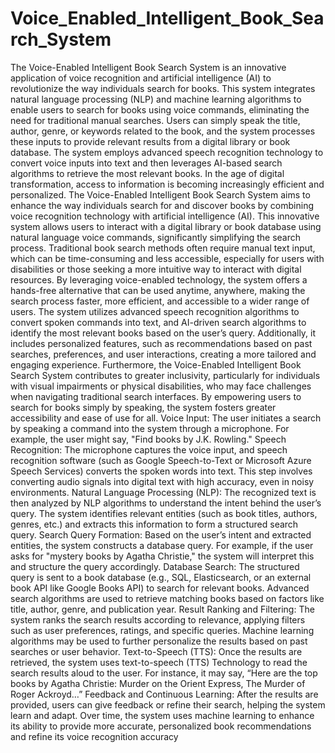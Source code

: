 # Voice_Enabled_Intelligent_Book_Search_System
The Voice-Enabled Intelligent Book Search System is an innovative application of voice recognition and artificial intelligence (AI) to revolutionize the way individuals search for books. This system integrates natural language processing (NLP) and machine learning algorithms to enable users to search for books using voice commands, eliminating the need for traditional manual searches. Users can simply speak the title, author, genre, or keywords related to the book, and the system processes these inputs to provide relevant results from a digital library or book database. The system employs advanced speech recognition technology to convert voice inputs into text and then leverages AI-based search algorithms to retrieve the most relevant books.
In the age of digital transformation, access to information is becoming increasingly efficient and personalized. The Voice-Enabled Intelligent Book Search System aims to enhance the way individuals search for and discover books by combining voice recognition technology with artificial intelligence (AI). This innovative system allows users to interact with a digital library or book database using natural language voice commands, significantly simplifying the search process.
Traditional book search methods often require manual text input, which can be time-consuming and less accessible, especially for users with disabilities or those seeking a more intuitive way to interact with digital resources.
By leveraging voice-enabled technology, the system offers a hands-free alternative that can be used anytime, anywhere, making the search process faster, more efficient, and accessible to a wider range of users.
The system utilizes advanced speech recognition algorithms to convert spoken commands into text, and AI-driven search algorithms to identify the most relevant books based on the user’s query. Additionally, it includes personalized features, such as recommendations based on past searches, preferences, and user interactions, creating a more tailored and engaging experience.
Furthermore, the Voice-Enabled Intelligent Book Search System contributes to greater inclusivity, particularly for individuals with visual impairments or physical disabilities, who may face challenges when navigating traditional search interfaces. By empowering users to search for books simply by speaking, the system fosters greater accessibility and ease of use for all.
Voice Input: The user initiates a search by speaking a command
 into the system through a microphone. For example, the user 
might say, "Find books by J.K. Rowling."
Speech Recognition: The microphone captures the voice input, 
and speech recognition software (such as Google Speech-to-Text 
or Microsoft Azure Speech Services) converts the spoken words
 into text. This step involves converting audio signals into digital 
text with high accuracy, even in noisy environments.
Natural Language Processing (NLP): The recognized text is then
 analyzed by NLP algorithms to understand the intent behind the 
user’s query. The system identifies relevant entities (such as 
book titles, authors, genres, etc.) and extracts this information 
to form a structured search query.
Search Query Formation: Based on the user’s intent and extracted entities, the system 
constructs a database query. For example, if the user asks for "mystery books by Agatha 
Christie," the system will interpret this and structure the query accordingly.
Database Search: The structured query is sent to a book database (e.g., SQL, Elasticsearch, or 
an external book API like Google Books API) to search for relevant books. Advanced search 
algorithms are used to retrieve matching books based on factors like title, author, genre, and 
publication year.
Result Ranking and Filtering: The system ranks the search results according to relevance, 
applying filters such as user preferences, ratings, and specific queries. Machine learning algorithms 
may be used to further personalize the results based on past searches or user behavior.
Text-to-Speech (TTS): Once the results are retrieved, the system uses text-to-speech (TTS) 
Technology to read the search results aloud to the user. For instance, it may say, “Here are the top
 books by Agatha Christie: Murder on the Orient Express, The Murder of Roger Ackroyd…”
Feedback and Continuous Learning: After the results are provided, users can give feedback or
 refine their search, helping the system learn and adapt. Over time, the system uses machine 
learning to enhance its ability to provide more accurate, personalized book recommendations and 
refine its voice recognition accuracy





